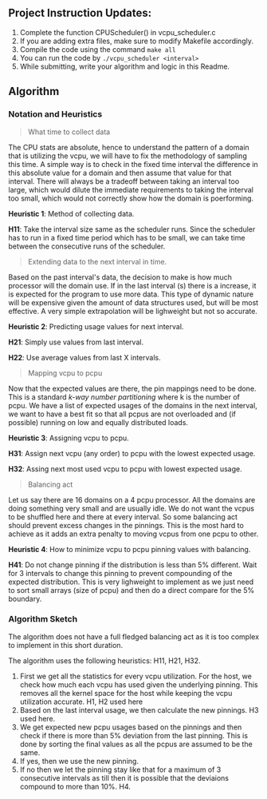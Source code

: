 ## Project Instruction Updates:

1. Complete the function CPUScheduler() in vcpu_scheduler.c
2. If you are adding extra files, make sure to modify Makefile accordingly.
3. Compile the code using the command `make all`
4. You can run the code by `./vcpu_scheduler <interval>`
5. While submitting, write your algorithm and logic in this Readme.

## Algorithm

### Notation and Heuristics

> What time to collect data

The CPU stats are absolute, hence to understand the pattern of a domain that is utilizing the vcpu, we will have to fix the methodology of sampling this time. A simple way is to check in the fixed time interval the difference in this absolute value for a domain and then assume that value for that interval. There will always be a tradeoff between taking an interval too large, which would dilute the immediate requirements to taking the interval too small, which would not correctly show how the domain is poerforming.

**Heuristic 1**: Method of collecting data.

**H11**: Take the interval size same as the scheduler runs. Since the scheduler has to run in a fixed time period which has to be small, we can take time between the consecutive runs of the scheduler.

> Extending data to the next interval in time.

Based on the past interval's data, the decision to make is how much processor will the domain use. If in the last interval (s) there is a increase, it is expected for the program to use more data. This type of dynamic nature will be expensive given the amount of data structures used, but will be most effective. A very simple extrapolation will be lighweight but not so accurate.

**Heuristic 2**: Predicting usage values for next interval.

**H21**: Simply use values from last interval.

**H22**: Use average values from last X intervals.

> Mapping vcpu to pcpu

Now that the expected values are there, the pin mappings need to be done. This is a standard *k-way number partitioning* where k is the number of pcpu. We have a list of expected usages of the domains in the next interval, we want to have a best fit so that all pcpus are not overloaded and (if possible) running on low and equally distributed loads.

**Heuristic 3**: Assigning vcpu to pcpu.

**H31**: Assign next vcpu (any order) to pcpu with the lowest expected usage.

**H32**: Assing next most used vcpu to pcpu with lowest expected usage.

> Balancing act

Let us say there are 16 domains on a 4 pcpu processor. All the domains are doing something very small and are usually idle. We do not want the vcpus to be shuffled here and there at every interval. So some balancing act should prevent excess changes in the pinnings. This is the most hard to achieve as it adds an extra penalty to moving vcpus from one pcpu to other.

**Heuristic 4**: How to minimize vcpu to pcpu pinning values with balancing.

**H41**: Do not change pinning if the distribution is less than 5% different. Wait for 3 intervals to change this pinning to prevent compounding of the expected distribution. This is very lighweight to implement as we just need to sort small arrays (size of pcpu) and then do a direct compare for the 5% boundary.


### Algorithm Sketch

The algorithm does not have a full fledged balancing act as it is too complex to implement in this short duration.

The algorithm uses the following heuristics: H11, H21, H32.


1. First we get all the statistics for every vcpu utilization. For the host, we check how much each vcpu has used given the underlying pinning. This removes all the kernel space for the host while keeping the vcpu utilization accurate. H1, H2 used here
2. Based on the last interval usage, we then calculate the new pinnings. H3 used here.
3. We get expected new pcpu usages based on the pinnings and then check if there is more than 5% deviation from the last pinning. This is done by sorting the final values as all the pcpus are assumed to be the same.
4. If yes, then we use the new pinning.  
5. If no then we let the pinning stay like that for a maximum of 3 consecutive intervals as till then it is possible that the deviaions compound to more than 10%. H4.

